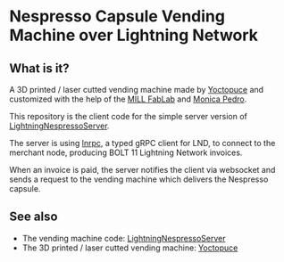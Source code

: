 # Nespresso Capsule Vending Machine over Lightning Network

## What is it?
A 3D printed / laser cutted vending machine made by [Yoctopuce](http://www.yoctopuce.com/EN/article/an-automatic-nespresso-capsule-dispenser)
and customized with the help of the [MILL FabLab](www.mill.pt) and [Monica Pedro](https://www.linkedin.com/in/monicacpedro/).

This repository is the client code for the simple server version of [LightningNespressoServer](https://github.com/bitcoin-studio/LightningNespressoServer).

The server is using [lnrpc](https://github.com/RadarTech/lnrpc), a typed gRPC client for LND, to connect to the merchant 
node, producing BOLT 11 Lightning Network invoices. 

When an invoice is paid, the server notifies the client via websocket and sends a request to the vending machine which delivers the Nespresso capsule.


## See also  
- The vending machine code: [LightningNespressoServer](https://github.com/bitcoin-studio/LightningNespressoServer)
- The 3D printed / laser cutted vending machine: [Yoctopuce](http://www.yoctopuce.com/EN/article/an-automatic-nespresso-capsule-dispenser)